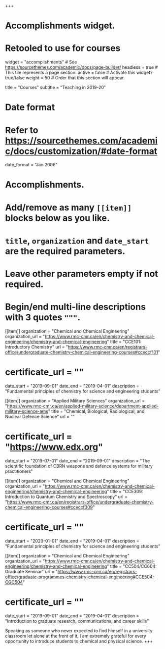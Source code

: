 +++
# Accomplishments widget.
# Retooled to use for courses
widget = "accomplishments"  # See https://sourcethemes.com/academic/docs/page-builder/
headless = true  # This file represents a page section.
active = false  # Activate this widget? true/false
weight = 50  # Order that this section will appear.

title = "Courses"
subtitle = "Teaching in 2019-20"

# Date format
#   Refer to https://sourcethemes.com/academic/docs/customization/#date-format
date_format = "Jan 2006"

# Accomplishments.
#   Add/remove as many `[[item]]` blocks below as you like.
#   `title`, `organization` and `date_start` are the required parameters.
#   Leave other parameters empty if not required.
#   Begin/end multi-line descriptions with 3 quotes `"""`.

[[item]]
  organization = "Chemical and Chemical Engineering"
  organization_url = "https://www.rmc-cmr.ca/en/chemistry-and-chemical-engineering/chemistry-and-chemical-engineering"
  title = "CCE101: Introductory Chemistry"
  url = "https://www.rmc-cmr.ca/en/registrars-office/undergraduate-chemistry-chemical-engineering-courses#cceccf101"
  # certificate_url = ""
  date_start = "2019-09-01"
  date_end = "2019-04-01"
  description = "Fundamental principles of chemistry for science and engineering students"

[[item]]
  organization = "Applied Military Sciences"
  organization_url = "https://www.rmc-cmr.ca/en/applied-military-science/department-applied-military-science-ams"
  title = "Chemical, Biological, Radiological, and Nuclear Defence Science"
  url = ""
  # certificate_url = "https://www.edx.org"
  date_start = "2019-07-01"
  date_end = "2019-09-01"
  description = "The scientific foundation of CBRN weapons and defence systems for military practitioners"
  
[[item]]
  organization = "Chemical and Chemical Engineering"
  organization_url = "https://www.rmc-cmr.ca/en/chemistry-and-chemical-engineering/chemistry-and-chemical-engineering"
  title = "CCE309: Introduction to Quantum Chemistry and Spectroscopy"
  url = "https://www.rmc-cmr.ca/en/registrars-office/undergraduate-chemistry-chemical-engineering-courses#cceccf309"
  # certificate_url = ""
  date_start = "2020-01-01"
  date_end = "2019-04-01"
  description = "Fundamental principles of chemistry for science and engineering students"
  
  [[item]]
  organization = "Chemical and Chemical Engineering"
  organization_url = "https://www.rmc-cmr.ca/en/chemistry-and-chemical-engineering/chemistry-and-chemical-engineering"
  title = "CC504/CC604: Graduate Seminar"
  url = "https://www.rmc-cmr.ca/en/registrars-office/graduate-programmes-chemistry-chemical-engineering#CCE504-CGC504"
  # certificate_url = ""
  date_start = "2019-09-01"
  date_end = "2019-04-01"
  description = "Introduction to graduate research, communications, and career skills"

Speaking as someone who never expected to find himself in a university classroom let alone at the front of it, I am extremely grateful for every opportunity to introduce students to chemical and physical science.
+++
